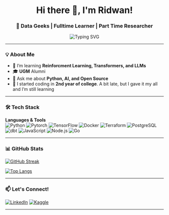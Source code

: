 <h1 align="center">Hi there 👋, I'm Ridwan!</h1>
<h3 align="center">🚀 Data Geeks | Fulltime Learner | Part Time Researcher  </h3>

<p align="center">
  <img src="https://readme-typing-svg.herokuapp.com?font=Fira+Code&size=18&pause=1000&color=F75C7E&center=true&vCenter=true&width=435&lines=Welcome+to+my+Space!;I+Really+Like+Sate+Ayam!;Oh+No,+I+intend+to+say+I+Love+code+haha;Let's+collaborate🔥🔥" alt="Typing SVG" />
</p>

---

### 💡 About Me

- 📖 I’m learning **Reinforcment Learning, Transformers, and LLMs**
- 🎓 **UGM** Alumni
- 💬 Ask me about **Python, AI, and Open Source**
- 🎈  I started coding in **2nd year of college**. A bit late, but I gave it my all and I’m still learning

---

### 🛠️ Tech Stack

**Languages & Tools**  
![Python](https://img.shields.io/badge/Python-3776AB?style=for-the-badge&logo=python&logoColor=white)
![Pytorch](https://img.shields.io/badge/PyTorch-EE4C2C?style=for-the-badge&logo=pytorch&logoColor=white)
![TensorFlow](https://img.shields.io/badge/TensorFlow-FF6F00?style=for-the-badge&logo=tensorflow&logoColor=white)
![Docker](https://img.shields.io/badge/Docker-2496ED?logo=docker&logoColor=fff&style=for-the-badge)
![Terraform](https://img.shields.io/badge/Terraform-844FBA?logo=terraform&logoColor=fff&style=for-the-badge)
![PostgreSQL](https://img.shields.io/badge/PostgreSQL-4169E1?logo=postgresql&logoColor=fff&style=for-the-badge)
![dbt](https://img.shields.io/badge/dbt-FF694B?logo=dbt&logoColor=fff&style=for-the-badge)
![JavaScript](https://img.shields.io/badge/JavaScript-F7DF1E?style=for-the-badge&logo=javascript&logoColor=white)
![Node.js](https://img.shields.io/badge/Node.js-43853D?style=for-the-badge&logo=node.js&logoColor=white)
![Go](https://img.shields.io/badge/Go-00ADD8?style=for-the-badge&logo=go&logoColor=white)

---

### 📊 GitHub Stats

[![GitHub Streak](https://streak-stats.demolab.com?user=iwan-goodfellow&theme=radical&hide_border=true&date_format=M%20j%5B%2C%20Y%5D)](https://git.io/streak-stats)

[![Top Langs](https://github-readme-stats.vercel.app/api/top-langs/?username=iwan-goodfellow&layout=compact&theme=radical)](https://github.com/iwan-goodfellow)

---

### 📫 Let's Connect!

[![LinkedIn](https://img.shields.io/badge/LinkedIn-blue?style=for-the-badge&logo=linkedin&logoColor=white)](https://www.linkedin.com/in/ridwan-akmal/)
[![Kaggle](https://img.shields.io/badge/Kaggle-20BEFF?style=for-the-badge&logo=kaggle&logoColor=white)](https://www.kaggle.com/ridwanakmal)

---
